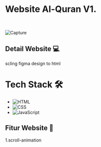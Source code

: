 # Website Al-Quran V1.
<br>

![Capture](https://github.com/anwarhakim31/Web-Al-Quran/assets/155529856/222eac41-1634-4fdd-9fa8-1455515488b3)



## Detail Website 💻

scling figma design to html



# Tech Stack 🛠️
- ![HTML](https://img.shields.io/badge/-HTML-050f2c?style=flat&logo=HTML5)&nbsp;
- ![CSS](https://img.shields.io/badge/-CSS-050f2c?style=flat&logo=CSS3&logoColor=1572B6)&nbsp;
- ![JavaScript](https://img.shields.io/badge/-JavaScript-050f2c?style=flat&logo=javascript)&nbsp;


## Fitur Website 🌟

1.scroll-animation


